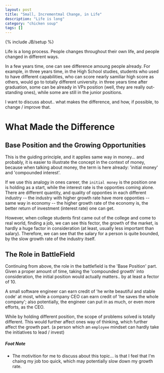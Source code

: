```yaml
---
layout: post
title: "Small, Incrementmal Change, in Life"
description: "Life is long"
category: "chicken soup"
tags: []
---
```

{% include JB/setup %}

Life is a long process. People changes throughout their own life, and people
changed in different ways.

In a few years time, one can see difference amoung people already. For example,
in three years time, in the High School studies, students who used to have
different capabilities, who can score nearly samiliar high score as others,
would go to totally different university. in three years time after graduation,
some can be already in VPs position (well, they are really out-standing ones),
while some are still in the junior positions.

I want to discuss about.. what makes the difference, and how, if possible, to
change / improve that.


# What Made the Difference

## Base Position and the Growing Opportunities
This is the guiding principle, and it applies same way in money... and probably,
it is easier to illustrate the concept in the context of money, because when
talking about money, the term is here already: 'initial money' and 'compounded 
interest'.

If we use this analogy in ones career, the `initial money` is the position one
is holding as a start, while the interest rate is the opponties coming alone.
There are different quantity, and quality of opponties in each different
industry -- the industry with higher growth rate have more opponties -- same way
in economy -- the higher growth rate of the economy is, the better return of
investment (interest rate) one can get.

However, when college students first came out of the college and come to real
world, finding a job, we can see this fector, the growth of the market,  is
hardly a huge factor in consideration (at least, usually less important than
salary). Therefore, we can see that the salary for a person is quite bounded, by
the slow growth rate of the industry itself.

## The Role in BattleField 
Continuing from above, the role in the battlefield is the 'Base Position' part.
Given a proper amount of time, taking the 'compounded growth' into
consideration, the initial position would actually matters.. by at least
a fector of 10.

A small software engineer can earn credit of 'he write beautiful and stable
code' at most, while a company CEO can earn credit of 'he saves the whole
company'; also potentially, the engineer can put in as much, or even more
efforts, as the CEO.

While by holding different position, the scope of problems solved is totally
different. This would further affect ones way of thinking, which further affect
the growth part. (a person which an `employee` mindset can hardly take the
initiatives to lead / invest)

##### Foot Note
* The motivition for me to discuss about this topic... is that I feel that I'm
  chaing my job too quick, which may potentially slow down my growth rate.

